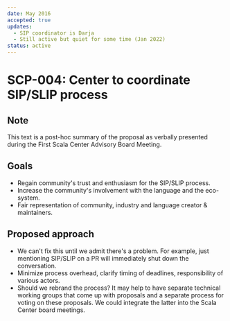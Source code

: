 ```yaml
---
date: May 2016
accepted: true
updates:
  - SIP coordinator is Darja
  - Still active but quiet for some time (Jan 2022)
status: active
---
```


# SCP-004: Center to coordinate SIP/SLIP process

## Note

This text is a post-hoc summary of the proposal as verbally presented during
the First Scala Center Advisory Board Meeting.

## Goals

 - Regain community's trust and enthusiasm for the SIP/SLIP process.
 - Increase the community's involvement with the language and the eco-system.
 - Fair representation of community, industry and language creator &
   maintainers.

## Proposed approach

 - We can't fix this until we admit there's a problem. For example, just
   mentioning SIP/SLIP on a PR will immediately shut down the conversation.
 - Minimize process overhead, clarify timing of deadlines, responsibility of
   various actors.
 - Should we rebrand the process? It may help to have separate technical
   working groups that come up with proposals and a separate process for voting
   on these proposals. We could integrate the latter into the Scala Center
   board meetings.

